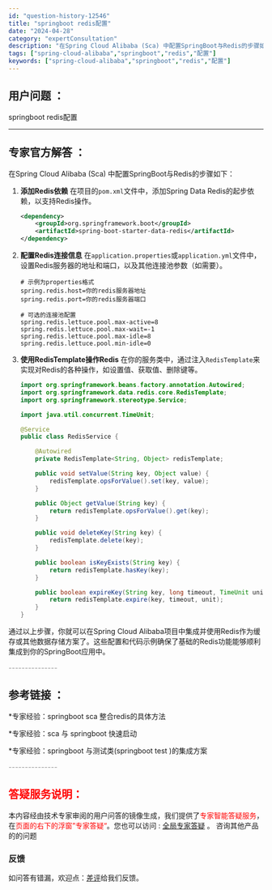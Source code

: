 ```yaml
---
id: "question-history-12546"
title: "springboot redis配置"
date: "2024-04-28"
category: "expertConsultation"
description: "在Spring Cloud Alibaba (Sca) 中配置SpringBoot与Redis的步骤如下：1. **添加Redis依赖**   在项目的`pom.xml`文件中，添加Spring Data Redis的起步依赖，以支持Redis操作。   ```xml   dependency   "
tags: ["spring-cloud-alibaba","springboot","redis","配置"]
keywords: ["spring-cloud-alibaba","springboot","redis","配置"]
---
```


## 用户问题 ： 
 springboot redis配置  

---------------
## 专家官方解答 ：

在Spring Cloud Alibaba (Sca) 中配置SpringBoot与Redis的步骤如下：

1. **添加Redis依赖**
   在项目的`pom.xml`文件中，添加Spring Data Redis的起步依赖，以支持Redis操作。
   ```xml
   <dependency>
       <groupId>org.springframework.boot</groupId>
       <artifactId>spring-boot-starter-data-redis</artifactId>
   </dependency>
   ```

2. **配置Redis连接信息**
   在`application.properties`或`application.yml`文件中，设置Redis服务器的地址和端口，以及其他连接池参数（如需要）。
   ```properties
   # 示例为properties格式
   spring.redis.host=你的redis服务器地址
   spring.redis.port=你的redis服务器端口
   
   # 可选的连接池配置
   spring.redis.lettuce.pool.max-active=8
   spring.redis.lettuce.pool.max-wait=-1
   spring.redis.lettuce.pool.max-idle=8
   spring.redis.lettuce.pool.min-idle=0
   ```

3. **使用RedisTemplate操作Redis**
   在你的服务类中，通过注入`RedisTemplate`来实现对Redis的各种操作，如设置值、获取值、删除键等。
   ```java
   import org.springframework.beans.factory.annotation.Autowired;
   import org.springframework.data.redis.core.RedisTemplate;
   import org.springframework.stereotype.Service;

   import java.util.concurrent.TimeUnit;

   @Service
   public class RedisService {

       @Autowired
       private RedisTemplate<String, Object> redisTemplate;

       public void setValue(String key, Object value) {
           redisTemplate.opsForValue().set(key, value);
       }

       public Object getValue(String key) {
           return redisTemplate.opsForValue().get(key);
       }

       public void deleteKey(String key) {
           redisTemplate.delete(key);
       }

       public boolean isKeyExists(String key) {
           return redisTemplate.hasKey(key);
       }

       public boolean expireKey(String key, long timeout, TimeUnit unit) {
           return redisTemplate.expire(key, timeout, unit);
       }
   }
   ```

通过以上步骤，你就可以在Spring Cloud Alibaba项目中集成并使用Redis作为缓存或其他数据存储方案了。这些配置和代码示例确保了基础的Redis功能能够顺利集成到你的SpringBoot应用中。


<font color="#949494">---------------</font> 


## 参考链接 ：

*专家经验：springboot sca 整合redis的具体方法 
 
 *专家经验：sca 与 springboot 快速启动 
 
 *专家经验：springboot 与测试类(springboot test )的集成方案 


 <font color="#949494">---------------</font> 
 


## <font color="#FF0000">答疑服务说明：</font> 

本内容经由技术专家审阅的用户问答的镜像生成，我们提供了<font color="#FF0000">专家智能答疑服务</font>，在<font color="#FF0000">页面的右下的浮窗”专家答疑“</font>。您也可以访问 : [全局专家答疑](https://answer.opensource.alibaba.com/docs/intro) 。 咨询其他产品的的问题

### 反馈
如问答有错漏，欢迎点：[差评](https://ai.nacos.io/user/feedbackByEnhancerGradePOJOID?enhancerGradePOJOId=12639)给我们反馈。
